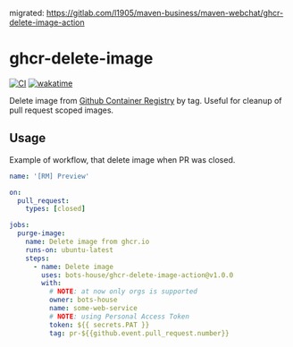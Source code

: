 migrated: https://gitlab.com/l1905/maven-business/maven-webchat/ghcr-delete-image-action

# ghcr-delete-image

[![CI](https://github.com/bots-house/ghcr-delete-image-action/actions/workflows/ci.yml/badge.svg)](https://github.com/bots-house/ghcr-delete-image-action/actions/workflows/ci.yml)
[![wakatime](https://wakatime.com/badge/github/bots-house/ghcr-delete-image-action.svg)](https://wakatime.com/badge/github/bots-house/ghcr-delete-image-action)

Delete image from [Github Container Registry](https://github.com/features/packages) by tag. 
Useful for cleanup of pull request scoped images. 


## Usage 

Example of workflow, that delete image when PR was closed.

```yaml
name: '[RM] Preview'

on:
  pull_request:
    types: [closed]

jobs:
  purge-image:
    name: Delete image from ghcr.io
    runs-on: ubuntu-latest
    steps:
      - name: Delete image
        uses: bots-house/ghcr-delete-image-action@v1.0.0
        with:
          # NOTE: at now only orgs is supported
          owner: bots-house
          name: some-web-service
          # NOTE: using Personal Access Token
          token: ${{ secrets.PAT }}
          tag: pr-${{github.event.pull_request.number}}
```
